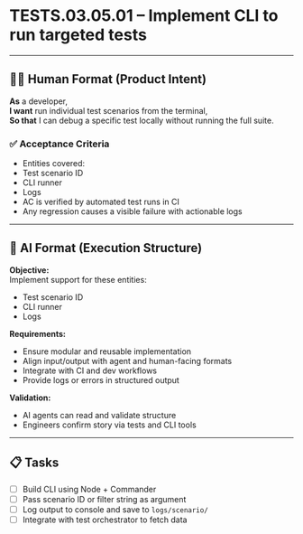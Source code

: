 # TESTS.03.05.01 – Implement CLI to run targeted tests

---

## 🧑‍💻 Human Format (Product Intent)

**As** a developer,  
**I want** run individual test scenarios from the terminal,  
**So that** I can debug a specific test locally without running the full suite.

### ✅ Acceptance Criteria
- Entities covered:
- Test scenario ID
- CLI runner
- Logs
- AC is verified by automated test runs in CI
- Any regression causes a visible failure with actionable logs

---

## 🤖 AI Format (Execution Structure)

**Objective:**  
Implement support for these entities:
- Test scenario ID
- CLI runner
- Logs

**Requirements:**
- Ensure modular and reusable implementation
- Align input/output with agent and human-facing formats
- Integrate with CI and dev workflows
- Provide logs or errors in structured output

**Validation:**
- AI agents can read and validate structure
- Engineers confirm story via tests and CLI tools

---

## 📋 Tasks

- [ ] Build CLI using Node + Commander
- [ ] Pass scenario ID or filter string as argument
- [ ] Log output to console and save to `logs/scenario/`
- [ ] Integrate with test orchestrator to fetch data
